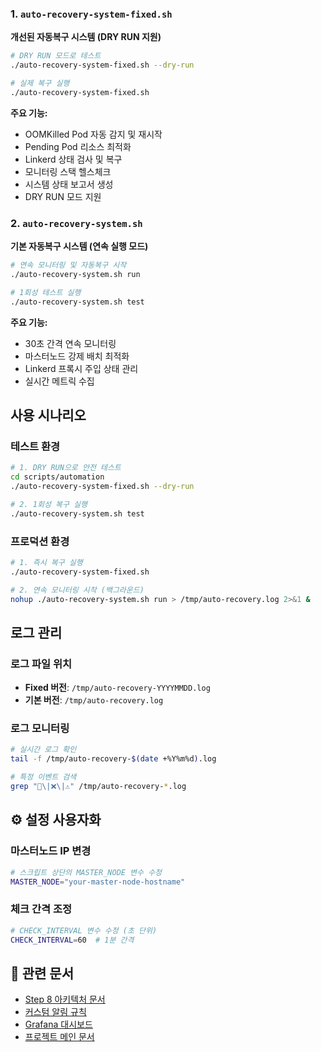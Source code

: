 ### 1. `auto-recovery-system-fixed.sh`
**개선된 자동복구 시스템 (DRY RUN 지원)**

```bash
# DRY RUN 모드로 테스트
./auto-recovery-system-fixed.sh --dry-run

# 실제 복구 실행
./auto-recovery-system-fixed.sh
```

**주요 기능:**
- OOMKilled Pod 자동 감지 및 재시작
- Pending Pod 리소스 최적화
- Linkerd 상태 검사 및 복구
- 모니터링 스택 헬스체크
- 시스템 상태 보고서 생성
- DRY RUN 모드 지원

### 2. `auto-recovery-system.sh`
**기본 자동복구 시스템 (연속 실행 모드)**

```bash
# 연속 모니터링 및 자동복구 시작
./auto-recovery-system.sh run

# 1회성 테스트 실행
./auto-recovery-system.sh test
```

**주요 기능:**
- 30초 간격 연속 모니터링
- 마스터노드 강제 배치 최적화
- Linkerd 프록시 주입 상태 관리
- 실시간 메트릭 수집

## 사용 시나리오

### 테스트 환경
```bash
# 1. DRY RUN으로 안전 테스트
cd scripts/automation
./auto-recovery-system-fixed.sh --dry-run

# 2. 1회성 복구 실행
./auto-recovery-system.sh test
```

### 프로덕션 환경
```bash
# 1. 즉시 복구 실행
./auto-recovery-system-fixed.sh

# 2. 연속 모니터링 시작 (백그라운드)
nohup ./auto-recovery-system.sh run > /tmp/auto-recovery.log 2>&1 &
```

## 로그 관리

### 로그 파일 위치
- **Fixed 버전**: `/tmp/auto-recovery-YYYYMMDD.log`
- **기본 버전**: `/tmp/auto-recovery.log`

### 로그 모니터링
```bash
# 실시간 로그 확인
tail -f /tmp/auto-recovery-$(date +%Y%m%d).log

# 특정 이벤트 검색
grep "🚨\|❌\|⚠️" /tmp/auto-recovery-*.log
```

## ⚙️ 설정 사용자화

### 마스터노드 IP 변경
```bash
# 스크립트 상단의 MASTER_NODE 변수 수정
MASTER_NODE="your-master-node-hostname"
```

### 체크 간격 조정
```bash
# CHECK_INTERVAL 변수 수정 (초 단위)
CHECK_INTERVAL=60  # 1분 간격
```

## 🔗 관련 문서

- [Step 8 아키텍처 문서](../../docs/architecture/step8-operational-automation-2025-07-04.md)
- [커스텀 알림 규칙](../../manifests/observability/custom-alert-rules.yaml)
- [Grafana 대시보드](../../manifests/grafana/)
- [프로젝트 메인 문서](../../README.md) 